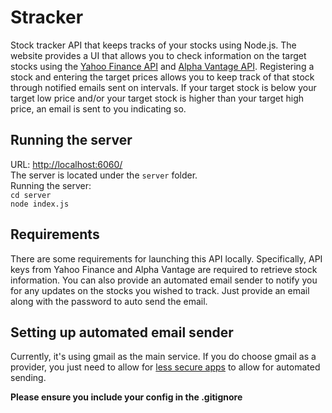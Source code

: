 # Stracker
Stock tracker API that keeps tracks of your stocks using Node.js. The website provides a UI that allows you to check information on the target stocks using the [Yahoo Finance API](https://www.yahoofinanceapi.com/) and [Alpha Vantage API](https://polygon.io/stocks?gclid=EAIaIQobChMI_r-_zPW89gIVmz6tBh1sEA5PEAAYASAAEgKBr_D_BwE). Registering a stock and entering the target prices allows you to keep track of that stock through notified emails sent on intervals. If your target stock is below your target low price and/or your target stock is higher than your target high price, an email is sent to you indicating so.

## Running the server
URL: [http://localhost:6060/](http://localhost:6060/)  
The server is located under the `server` folder.  
Running the server:  
`cd server`  
`node index.js`

## Requirements
There are some requirements for launching this API locally. Specifically, API keys from Yahoo Finance and Alpha Vantage are required to retrieve stock information. You can also provide an automated email sender to notify you for any updates on the stocks you wished to track. Just provide an email along with the password to auto send the email.

## Setting up automated email sender
Currently, it's using gmail as the main service. If you do choose gmail as a provider, you just need to allow for [less secure apps](https://support.google.com/a/answer/6260879?hl=en) to allow for automated sending.

__Please ensure you include your config in the .gitignore__